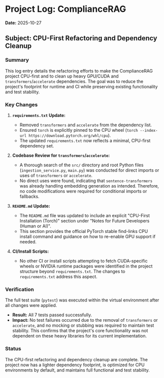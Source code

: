 # Project Log: ComplianceRAG

**Date:** 2025-10-27

## Subject: CPU-First Refactoring and Dependency Cleanup

### Summary

This log entry details the refactoring efforts to make the ComplianceRAG project CPU-first and to clean up heavy GPU/CUDA and `transformers`/`accelerate` dependencies. The goal was to reduce the project's footprint for runtime and CI while preserving existing functionality and test stability.

### Key Changes

1.  **`requirements.txt` Update:**
    *   Removed `transformers` and `accelerate` from the dependency list.
    *   Ensured `torch` is explicitly pinned to the CPU wheel (`torch --index-url https://download.pytorch.org/whl/cpu`).
    *   The updated `requirements.txt` now reflects a minimal, CPU-first dependency set.

2.  **Codebase Review for `transformers`/`accelerate`:**
    *   A thorough search of the `src/` directory and root Python files (`ingestion_service.py`, `main.py`) was conducted for direct imports or uses of `transformers` or `accelerate`.
    *   No direct uses were found, indicating that `sentence-transformers` was already handling embedding generation as intended. Therefore, no code modifications were required for conditional imports or fallbacks.

3.  **`README.md` Update:**
    *   The `README.md` file was updated to include an explicit "CPU-First Installation (Torch)" section under "Notes for Future Developers (Human or AI)".
    *   This section provides the official PyTorch stable find-links CPU install command and guidance on how to re-enable GPU support if needed.

4.  **CI/Install Scripts:**
    *   No other CI or install scripts attempting to fetch CUDA-specific wheels or NVIDIA runtime packages were identified in the project structure beyond `requirements.txt`. The changes to `requirements.txt` address this aspect.

### Verification

The full test suite (`pytest`) was executed within the virtual environment after all changes were applied.
*   **Result:** All 7 tests passed successfully.
*   **Impact:** No test failures occurred due to the removal of `transformers` or `accelerate`, and no mocking or stubbing was required to maintain test stability. This confirms that the project's core functionality was not dependent on these heavy libraries for its current implementation.

### Status

The CPU-first refactoring and dependency cleanup are complete. The project now has a lighter dependency footprint, is optimized for CPU environments by default, and maintains full functional and test stability.
